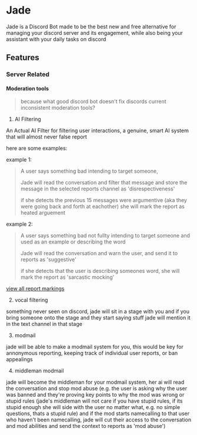 # Jade
Jade is a Discord Bot made to be the best new and free alternative for managing your discord server and its engagement, while also being your assistant with your daily tasks on discord

## Features
### Server Related
#### Moderation tools
> because what good discord bot doesn't fix discords current inconsistent moderation tools?
1. AI Filtering

An Actual AI Filter for filtering user interactions, a genuine, smart AI system that will almost never false report

here are some examples:

example 1:

> A user says something bad intending to target someone,
>
> Jade will read the conversation and filter that message and store the message in the selected reports channel as 'disrespectiveness'
> 
> if she detects the previous 15 messages were argumentive (aka they were going back and forth at eachother) she will mark the report as heated arguement

example 2:

> A user says something bad not fullty intending to target someone and used as an example or describing the word
>
> Jade will read the conversation and warn the user, and send it to reports as 'suggestive'
>
> if she detects that the user is describing someones word, she will mark the report as 'sarcastic mocking'

[view all report markings](/profile/Bots/General/Moderation/Reports/markings.md)

2. vocal filtering

something never seen on discord, jade will sit in a stage with you and if you bring someone onto the stage and they start saying stuff jade will mention it in the text channel in that stage

3. modmail

jade will be able to make a modmail system for you, this would be key for annonymous reporting, keeping track of individual user reports, or ban appealings

4. middleman modmail

jade will become the middleman for your modmail system, her ai will read the conversation and stop mod abuse (e.g. the user is asking why the user was banned and they're proving key points to why the mod was wrong or stupid rules (jade's middleman will not care if you have stupid rules, if its stupid enough she will side with the user no matter what, e.g. no simple questions, thats a stupid rule) and if the mod starts namecalling to that user who haven't been namecalling, jade will cut their access to the conversation and mod abilities and send the context to reports as 'mod abuse')

